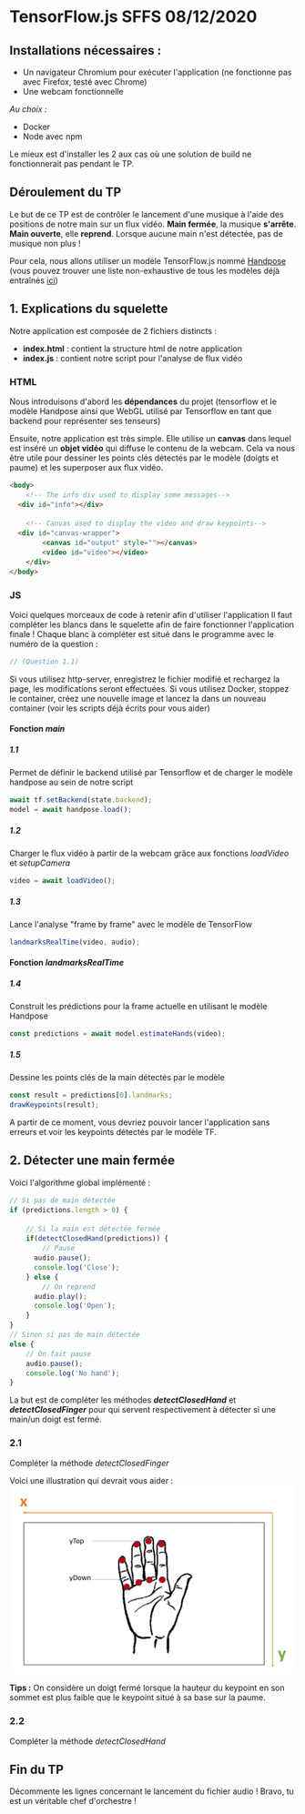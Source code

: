 # TensorFlow.js SFFS 08/12/2020

## Installations nécessaires :

- Un navigateur Chromium pour exécuter l'application (ne fonctionne pas avec Firefox, testé avec Chrome)
- Une webcam fonctionnelle

*Au choix :*
- Docker
- Node avec npm

Le mieux est d'installer les 2 aux cas où une solution de build ne fonctionnerait pas pendant le TP.

## Déroulement du TP

Le but de ce TP est de contrôler le lancement d'une musique à l'aide des positions de notre main sur un flux vidéo. **Main fermée**, la musique **s'arrête**. **Main ouverte**, elle **reprend**. Lorsque aucune main n'est détectée, pas de musique non plus !

Pour cela, nous allons utiliser un modèle TensorFlow.js nommé [Handpose](https://github.com/tensorflow/tfjs-models/tree/master/handpose) (vous pouvez trouver une liste non-exhaustive de tous les modèles déjà entraînés [ici](https://www.tensorflow.org/js/models?hl=fr))

## 1. Explications du squelette

Notre application est composée de 2 fichiers distincts :

- **index.html** : contient la structure html de notre application
- **index.js** : contient notre script pour l'analyse de flux vidéo

### HTML

Nous introduisons d'abord les **dépendances** du projet (tensorflow et le modèle Handpose ainsi que WebGL utilisé par Tensorflow en tant que backend pour représenter ses tenseurs)

Ensuite, notre application est très simple. Elle utilise un **canvas** dans lequel est inséré un **objet vidéo** qui diffuse le contenu de la webcam. Cela va nous être utile pour dessiner les points clés détectés par le modèle (doigts et paume) et les superposer aux flux vidéo.

```html
<body>  
    <!-- The info div used to display some messages-->  
  <div id="info"></div>  
  
    <!-- Canvas used to display the video and draw keypoints-->  
  <div id="canvas-wrapper">  
        <canvas id="output" style=""></canvas>  
        <video id="video"></video>
    </div>  
</body>
```

### JS

Voici quelques morceaux de code à retenir afin d'utiliser l'application
Il faut compléter les blancs dans le squelette afin de faire fonctionner l'application finale !
Chaque blanc à compléter est situé dans le programme avec le numéro de la question : 
```js
// (Question 1.1)
```

Si vous utilisez http-server, enregistrez le fichier modifié et rechargez la page, les modifications seront effectuées.
Si vous utilisez Docker, stoppez le container, créez une nouvelle image et lancez la dans un nouveau container (voir les scripts déjà écrits pour vous aider)

#### Fonction *main*

##### 1.1
Permet de définir le backend utilisé par Tensorflow et de charger le modèle handpose au sein de notre script
```js
await tf.setBackend(state.backend);  
model = await handpose.load();
```

##### 1.2
Charger le flux vidéo à partir de la webcam grâce aux fonctions *loadVideo* et *setupCamera*
```js
video = await loadVideo();
```

##### 1.3
Lance l'analyse "frame by frame" avec le modèle de TensorFlow
```js
landmarksRealTime(video, audio);
```

#### Fonction *landmarksRealTime*

##### 1.4
Construit les prédictions pour la frame actuelle en utilisant le modèle Handpose
```js
const predictions = await model.estimateHands(video);
```

##### 1.5
Dessine les points clés de la main détectés par le modèle
```js
const result = predictions[0].landmarks;  
drawKeypoints(result);
```

A partir de ce moment, vous devriez pouvoir lancer l'application sans erreurs et voir les keypoints détectés par le modèle TF.

## 2. Détecter une main fermée

Voici l'algorithme global implémenté :
```js
// Si pas de main détectée
if (predictions.length > 0) {

	// Si la main est détectée fermée
	if(detectClosedHand(predictions)) {  
		// Pause
	  audio.pause();
	  console.log('Close');  
	} else {  
		// On reprend
	  audio.play();  
	  console.log('Open');  
	}
}
// Sinon si pas de main détectée
else {
	// On fait pause
	audio.pause();  
	console.log('No hand');
}
```

La but est de compléter les méthodes ***detectClosedHand***  et ***detectClosedFinger*** pour qui servent respectivement à détecter si une main/un doigt est fermé.

### 2.1
Compléter la méthode *detectClosedFinger*

Voici une illustration qui devrait vous aider :
![image](./Hand_instructions.png)

**Tips :**
On considère un doigt fermé lorsque la hauteur du keypoint en son sommet est plus faible que le keypoint situé à sa base sur la paume.

### 2.2
Compléter la méthode *detectClosedHand*

## Fin du TP
Décommente les lignes concernant le lancement du fichier audio !
Bravo, tu est un véritable chef d'orchestre !